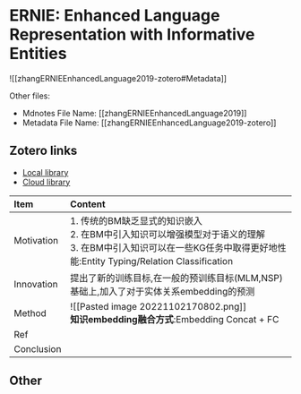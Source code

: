 # ERNIE: Enhanced Language Representation with Informative Entities

!\[\[zhangERNIEEnhancedLanguage2019-zotero#Metadata\]\]

Other files:

- Mdnotes File Name: \[\[zhangERNIEEnhancedLanguage2019\]\]
- Metadata File Name: \[\[zhangERNIEEnhancedLanguage2019-zotero\]\]

## Zotero links

- [Local library](zotero://select/items/1_WQSZAQXY)
- [Cloud library](http://zotero.org/users/8603990/items/WQSZAQXY)

| **Item**   | **Content**                                                                                                                                                                                                                        |
| :--------- | :--------------------------------------------------------------------------------------------------------------------------------------------------------------------------------------------------------------------------------- |
| Motivation | 1. 传统的BM缺乏显式的知识嵌入<div>2. 在BM中引入知识可以增强模型对于语义的理解</div><div>3. 在BM中引入知识可以在一些KG任务中取得更好地性能:Entity Typing/Relation Classification</div>                                                                                                  |
| Innovation | 提出了新的训练目标,在一般的预训练目标(MLM,NSP)基础上,加入了对于实体关系embedding的预测                                                                                                                                                                              |
| Method     | !\[\[Pasted image 20221102170802.png\]\]                                                                                                                                      <div>**知识embedding融合方式**:Embedding Concat + FC</div> |
| Ref        |                                                                                                                                                                                                                                    |
| Conclusion |                                                                                                                                                                                                                                    |

## Other
